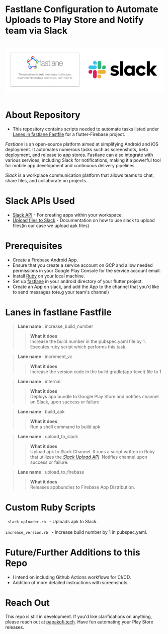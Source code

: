 # Fastlane Configuration to Automate Uploads to Play Store and Notify team via Slack

<br/>

<div style="display: flex; justify-content: space-between; flex-direction: row">
  <img src="./assets/fastlane.png" alt="Fastlane" style="width: 50%;">
  <img src="./assets/slack.webp" alt="Slack" style="width: 50%;">
</div>

<br/>

# About Repository
- This repository contains scripts needed to automate tasks listed under [Lanes in fastlane Fastfile](#lanes-in-fastlane-fastfile) for a flutter-Firebase project.

*Fastlane* is an open-source platform aimed at simplifying Android and iOS deployment. It automates numerous tasks such as screenshots, beta deployment, and release to app stores. Fastlane can also integrate with various services, including Slack for notifications, making it a powerful tool for mobile app development and continuous delivery pipelines

*Slack* is a workplace communication platform that allows teams to chat, share files, and collaborate on projects. 


# Slack APIs Used
- [Slack API](https://api.slack.com/) - For creating apps within your workspace.
- [Upload files to Slack](https://api.slack.com/methods/files.getUploadURLExternal) - Documentation on how to use slack to upload files(in our case we upload apk files)

# Prerequisites
- Create a Firebase Android App.
- Ensure that you create a service account on GCP and allow needed permissions in your Google Play Console for the service account email.
- Install [Ruby](https://www.ruby-lang.org/en/downloads/) on your local machine.
- Set up [fastlane](https://docs.fastlane.tools/getting-started/cross-platform/flutter/) in your android directory of your flutter project.
- Create an App on slack, and add the App to the channel that you'd like to send messages to(e.g your team's channel)

# Lanes in fastlane Fastfile
> **Lane name** : increase_build_number
>> **What it does** <br>
Increase the build number in the pubspec.yaml file by 1.
Executes ruby script which performs this task.

> **Lane name** : increment_vc
>> **What it does** <br>
Increase the version code in the build.gradle(app-level) file to 1

> **Lane name** : internal
>> **What it does** <br>
Deploys app bundle to Google Play Store and notifies channel on Slack, upon success or failure

> **Lane name** : build_apk
>> **What it does** <br>
Run a shell command to build apk

> **Lane name** : upload_to_slack
>> **What it does** <br>
Upload apk to Slack Channel. It runs a script written in Ruby that utilizes the *[Slack Upload API](https://api.slack.com/methods/files.getUploadURLExternal)*. Notifies channel upon success or failure.

> **Lane name** : upload_to_firebase
>> **What it does** <br>
Releases appbundles to Firebase App Distribution.

# Custom Ruby Scripts
<code> slack_uploader.rb </code>  - Uploads apk to Slack. <br/>
<code> increase_version.rb </code>  - Increase build number by 1 in pubspec.yaml.

# Future/Further Additions to this Repo
- I intend on including Github Actions workflows for CI/CD.
- Addition of more detailed instructions with screenshots.

# Reach Out
This repo is still in development. If you'd like clarifications on anything, please reach out at [papakofi.tech](https://papakofi.tech). Have fun automating your Play Store releases.





